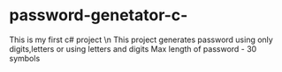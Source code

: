# password-genetator-c-
This is my first c# project \n
This project generates password using only digits,letters or using letters and digits
Max length of password - 30 symbols
